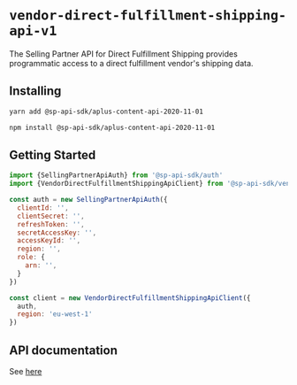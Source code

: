 # `vendor-direct-fulfillment-shipping-api-v1`

The Selling Partner API for Direct Fulfillment Shipping provides programmatic access to a direct fulfillment vendor&#39;s shipping data.

## Installing

```sh
yarn add @sp-api-sdk/aplus-content-api-2020-11-01
```

```sh
npm install @sp-api-sdk/aplus-content-api-2020-11-01
```

## Getting Started

```javascript
import {SellingPartnerApiAuth} from '@sp-api-sdk/auth'
import {VendorDirectFulfillmentShippingApiClient} from '@sp-api-sdk/vendor-direct-fulfillment-shipping-api-v1'

const auth = new SellingPartnerApiAuth({
  clientId: '',
  clientSecret: '',
  refreshToken: '',
  secretAccessKey: '',
  accessKeyId: '',
  region: '',
  role: {
    arn: '',
  }
})

const client = new VendorDirectFulfillmentShippingApiClient({
  auth,
  region: 'eu-west-1'
})
```

## API documentation

See [here](https://github.com/amzn/selling-partner-api-docs/tree/main/references/vendor-direct-fulfillment-shipping-api/vendorDirectFulfillmentShippingV1.md)
